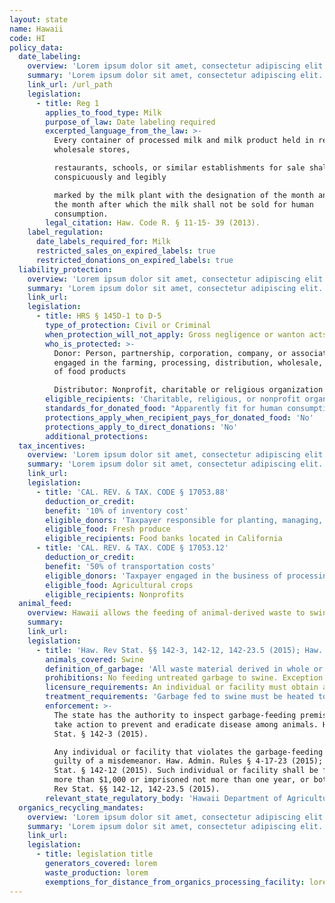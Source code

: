 ```yaml
---
layout: state
name: Hawaii
code: HI
policy_data:
  date_labeling:
    overview: 'Lorem ipsum dolor sit amet, consectetur adipiscing elit. Curabitur tellus mi, consequat at laoreet eget, vestibulum nec dolor. Vivamus volutpat quam ac quam bibendum rutrum.'
    summary: 'Lorem ipsum dolor sit amet, consectetur adipiscing elit. Curabitur tellus mi, consequat at laoreet eget, vestibulum nec dolor. Vivamus volutpat quam ac quam bibendum rutrum.'
    link_url: /url_path
    legislation:
      - title: Reg 1
        applies_to_food_type: Milk
        purpose_of_law: Date labeling required
        excerpted_language_from_the_law: >-
          Every container of processed milk and milk product held in retail and
          wholesale stores,

          restaurants, schools, or similar establishments for sale shall be
          conspicuously and legibly

          marked by the milk plant with the designation of the month and day of
          the month after which the milk shall not be sold for human
          consumption.
        legal_citation: Haw. Code R. § 11-15- 39 (2013).
    label_regulation:
      date_labels_required_for: Milk
      restricted_sales_on_expired_labels: true
      restricted_donations_on_expired_labels: true
  liability_protection:
    overview: 'Lorem ipsum dolor sit amet, consectetur adipiscing elit. Curabitur tellus mi, consequat at laoreet eget, vestibulum nec dolor. Vivamus volutpat quam ac quam bibendum rutrum.'
    summary: 'Lorem ipsum dolor sit amet, consectetur adipiscing elit. Curabitur tellus mi, consequat at laoreet eget, vestibulum nec dolor. Vivamus volutpat quam ac quam bibendum rutrum.'
    link_url:
    legislation:
      - title: HRS § 145D-1 to D-5
        type_of_protection: Civil or Criminal
        when_protection_will_not_apply: Gross negligence or wanton acts or omissions
        who_is_protected: >-
          Donor: Person, partnership, corporation, company, or association
          engaged in the farming, processing, distribution, wholesale, or retail
          of food products

          Distributor: Nonprofit, charitable or religious organization
        eligible_recipients: 'Charitable, religious, or nonprofit organization'
        standards_for_donated_food: "Apparently fit for human consumption; and recipient organization must label food with a statement that it is not for resale, and that it was fit for human consumption when it left the organization's control"
        protections_apply_when_recipient_pays_for_donated_food: 'No'
        protections_apply_to_direct_donations: 'No'
        additional_protections:
  tax_incentives:
    overview: 'Lorem ipsum dolor sit amet, consectetur adipiscing elit. Curabitur tellus mi, consequat at laoreet eget, vestibulum nec dolor. Vivamus volutpat quam ac quam bibendum rutrum.'
    summary: 'Lorem ipsum dolor sit amet, consectetur adipiscing elit. Curabitur tellus mi, consequat at laoreet eget, vestibulum nec dolor. Vivamus volutpat quam ac quam bibendum rutrum.'
    link_url:
    legislation:
      - title: 'CAL. REV. & TAX. CODE § 17053.88'
        deduction_or_credit:
        benefit: '10% of inventory cost'
        eligible_donors: 'Taxpayer responsible for planting, managing, and harvesting crops'
        eligible_food: Fresh produce
        eligible_recipients: Food banks located in California
      - title: 'CAL. REV. & TAX. CODE § 17053.12'
        deduction_or_credit:
        benefit: '50% of transportation costs'
        eligible_donors: 'Taxpayer engaged in the business of processing, distributing, or selling agricultural products'
        eligible_food: Agricultural crops
        eligible_recipients: Nonprofits
  animal_feed:
    overview: Hawaii allows the feeding of animal-derived waste to swine provided that it has been properly heat-treated and fed by a licensed facility. Individuals may feed household garbage to their own swine without heat-treating it and without a permit.
    summary:
    link_url:
    legislation:
      - title: 'Haw. Rev Stat. §§ 142-3, 142-12, 142-23.5 (2015); Haw. Admin. Rules §§ 4-17-16–23 (2015); 9 C.F.R. § 166.1 (2016)'
        animals_covered: Swine
        definition_of_garbage: 'All waste material derived in whole or in part from the meat of any animal (including fish and poultry) or other animal material, and other refuse of any character whatsoever that has been associated with any such material, resulting from the handling, preparation, cooking or consumption of food, except that such term shall not include waste from ordinary household operations which is fed directly to swine on the same premises where such household is located. 9 C.F.R. § 166.1 (2016) This is the federal definition of “garbage,” as “garbage” is undefined by Hawaii state law and Hawaii regulators indicated that they look to the federal definition.'
        prohibitions: No feeding untreated garbage to swine. Exception for individuals feeding household garbage. Haw. Rev Stat. § 142-23.5 (2015); 9 C.F.R. § 166.1 (2015).
        licensure_requirements: An individual or facility must obtain a permit from the state before feeding garbage to swine. Haw. Admin. Rules § 4-17-17 (2015).
        treatment_requirements: 'Garbage fed to swine must be heated to a temperature of at least 200 degrees Fahrenheit for at least two hours, or heat-treated to at least 212 degrees Fahrenheit for at least thirty minutes. Haw. Admin. Rules § 4-17-20 (2015).'
        enforcement: >-
          The state has the authority to inspect garbage-feeding premises and
          take action to prevent and eradicate disease among animals. Haw. Rev
          Stat. § 142-3 (2015).

          Any individual or facility that violates the garbage-feeding rule is
          guilty of a misdemeanor. Haw. Admin. Rules § 4-17-23 (2015); Haw. Rev
          Stat. § 142-12 (2015). Such individual or facility shall be fined not
          more than $1,000 or imprisoned not more than one year, or both. Haw.
          Rev Stat. §§ 142-12, 142-23.5 (2015).
        relevant_state_regulatory_body: 'Hawaii Department of Agriculture (Haw. Rev Stat. § 142-3 (2015)), Animal Industry Division, Animal Disease Control Branch, <a href="http://hdoa.hawaii.gov/ai/ldc/">http://hdoa.hawaii.gov/ai/ldc/</a>.'
  organics_recycling_mandates:
    overview: 'Lorem ipsum dolor sit amet, consectetur adipiscing elit. Curabitur tellus mi, consequat at laoreet eget, vestibulum nec dolor. Vivamus volutpat quam ac quam bibendum rutrum.'
    summary: 'Lorem ipsum dolor sit amet, consectetur adipiscing elit. Curabitur tellus mi, consequat at laoreet eget, vestibulum nec dolor. Vivamus volutpat quam ac quam bibendum rutrum.'
    link_url:
    legislation:
      - title: legislation title
        generators_covered: lorem
        waste_production: lorem
        exemptions_for_distance_from_organics_processing_facility: lorem
---
```

